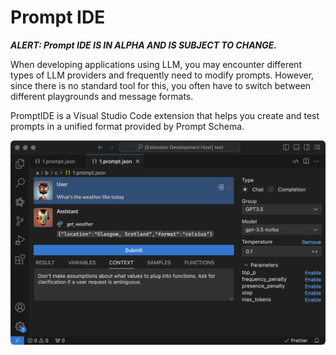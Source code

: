 # Prompt IDE

_**ALERT: Prompt IDE IS IN ALPHA AND IS SUBJECT TO CHANGE.**_

When developing applications using LLM, you may encounter different types of LLM providers and frequently need to modify prompts. However, since there is no standard tool for this, you often have to switch between different playgrounds and message formats.

PromptIDE is a Visual Studio Code extension that helps you create and test prompts in a unified format provided by Prompt Schema.

![](./screenshot.png)
